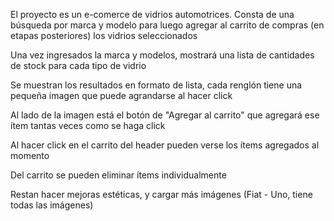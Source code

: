 El proyecto es un e-comerce de vidrios automotrices. Consta de una búsqueda por marca y modelo para luego agregar al carrito de compras (en etapas posteriores) los vidrios seleccionados

Una vez ingresados la marca y modelos, mostrará una lista de cantidades de stock para cada tipo de vidrio

Se muestran los resultados en formato de lista, cada renglón tiene una pequeña imagen que puede agrandarse al hacer click

Al lado de la imagen está el botón de "Agregar al carrito" que agregará ese ítem tantas veces como se haga click

Al hacer click en el carrito del header pueden verse los ítems agregados al momento

Del carrito se pueden eliminar ítems individualmente

Restan hacer mejoras estéticas, y cargar más imágenes (Fiat - Uno, tiene todas las imágenes)